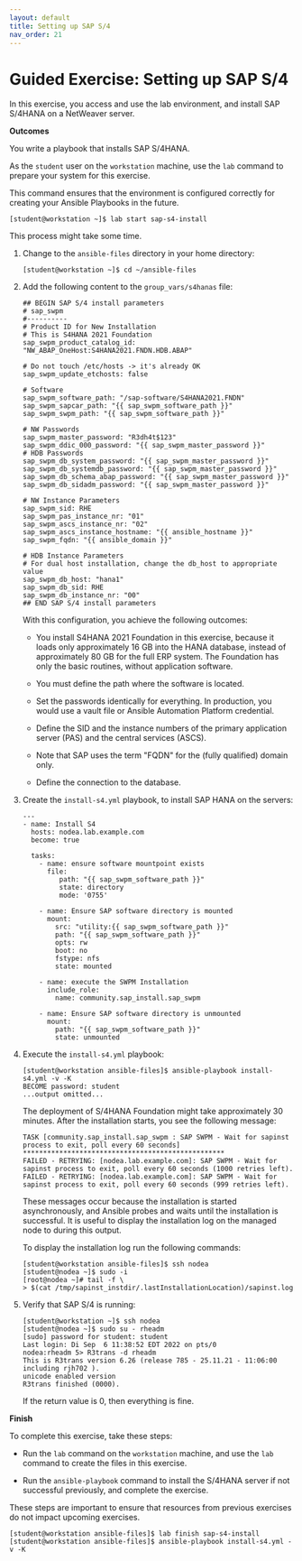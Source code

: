 ```yaml
---
layout: default
title: Setting up SAP S/4
nav_order: 21
---
```


# Guided Exercise: Setting up SAP S/4

In this exercise, you access and use the lab environment, and install
SAP S/4HANA on a NetWeaver server.

**Outcomes**

You write a playbook that installs SAP S/4HANA.

As the `student` user on the `workstation` machine, use the `lab`
command to prepare your system for this exercise.

This command ensures that the environment is configured correctly for
creating your Ansible Playbooks in the future.

    [student@workstation ~]$ lab start sap-s4-install

This process might take some time.

1.  Change to the `ansible-files` directory in your home directory:

        [student@workstation ~]$ cd ~/ansible-files

2.  Add the following content to the `group_vars/s4hanas` file:

        ## BEGIN SAP S/4 install parameters
        # sap_swpm
        #----------
        # Product ID for New Installation
        # This is S4HANA 2021 Foundation
        sap_swpm_product_catalog_id: "NW_ABAP_OneHost:S4HANA2021.FNDN.HDB.ABAP"

        # Do not touch /etc/hosts -> it's already OK
        sap_swpm_update_etchosts: false

        # Software
        sap_swpm_software_path: "/sap-software/S4HANA2021.FNDN"
        sap_swpm_sapcar_path: "{{ sap_swpm_software_path }}"
        sap_swpm_swpm_path: "{{ sap_swpm_software_path }}"

        # NW Passwords
        sap_swpm_master_password: "R3dh4t$123"
        sap_swpm_ddic_000_password: "{{ sap_swpm_master_password }}"
        # HDB Passwords
        sap_swpm_db_system_password: "{{ sap_swpm_master_password }}"
        sap_swpm_db_systemdb_password: "{{ sap_swpm_master_password }}"
        sap_swpm_db_schema_abap_password: "{{ sap_swpm_master_password }}"
        sap_swpm_db_sidadm_password: "{{ sap_swpm_master_password }}"

        # NW Instance Parameters
        sap_swpm_sid: RHE
        sap_swpm_pas_instance_nr: "01"
        sap_swpm_ascs_instance_nr: "02"
        sap_swpm_ascs_instance_hostname: "{{ ansible_hostname }}"
        sap_swpm_fqdn: "{{ ansible_domain }}"

        # HDB Instance Parameters
        # For dual host installation, change the db_host to appropriate value
        sap_swpm_db_host: "hana1"
        sap_swpm_db_sid: RHE
        sap_swpm_db_instance_nr: "00"
        ## END SAP S/4 install parameters

    With this configuration, you achieve the following outcomes:

    - You install S4HANA 2021 Foundation in this exercise, because it
      loads only approximately 16 GB into the HANA database, instead
      of approximately 80 GB for the full ERP system. The Foundation
      has only the basic routines, without application software.

    - You must define the path where the software is located.

    - Set the passwords identically for everything. In production, you
      would use a vault file or Ansible Automation Platform
      credential.

    - Define the SID and the instance numbers of the primary
      application server (PAS) and the central services (ASCS).

    - Note that SAP uses the term "FQDN" for the (fully qualified)
      domain only.

    - Define the connection to the database.

3.  Create the `install-s4.yml` playbook, to install SAP HANA on the
    servers:

        ---
        - name: Install S4
          hosts: nodea.lab.example.com
          become: true

          tasks:
            - name: ensure software mountpoint exists
              file:
                 path: "{{ sap_swpm_software_path }}"
                 state: directory
                 mode: '0755'

            - name: Ensure SAP software directory is mounted
              mount:
                src: "utility:{{ sap_swpm_software_path }}"
                path: "{{ sap_swpm_software_path }}"
                opts: rw
                boot: no
                fstype: nfs
                state: mounted

            - name: execute the SWPM Installation
              include_role:
                name: community.sap_install.sap_swpm

            - name: Ensure SAP software directory is unmounted
              mount:
                path: "{{ sap_swpm_software_path }}"
                state: unmounted

4.  Execute the `install-s4.yml` playbook:

        [student@workstation ansible-files]$ ansible-playbook install-s4.yml -v -K
        BECOME password: student
        ...output omitted...

    The deployment of S/4HANA Foundation might take approximately 30
    minutes. After the installation starts, you see the following
    message:

        TASK [community.sap_install.sap_swpm : SAP SWPM - Wait for sapinst process to exit, poll every 60 seconds] **************************************************
        FAILED - RETRYING: [nodea.lab.example.com]: SAP SWPM - Wait for sapinst process to exit, poll every 60 seconds (1000 retries left).
        FAILED - RETRYING: [nodea.lab.example.com]: SAP SWPM - Wait for sapinst process to exit, poll every 60 seconds (999 retries left).

    These messages occur because the installation is started
    asynchronously, and Ansible probes and waits until the installation
    is successful. It is useful to display the installation log on the
    managed node to during this output.

    To display the installation log run the following commands:

        [student@workstation ansible-files]$ ssh nodea
        [student@nodea ~]$ sudo -i
        [root@nodea ~]# tail -f \
        > $(cat /tmp/sapinst_instdir/.lastInstallationLocation)/sapinst.log

5.  Verify that SAP S/4 is running:

        [student@workstation ~]$ ssh nodea
        [student@nodea ~]$ sudo su - rheadm
        [sudo] password for student: student
        Last login: Di Sep  6 11:38:52 EDT 2022 on pts/0
        nodea:rheadm 5> R3trans -d rheadm
        This is R3trans version 6.26 (release 785 - 25.11.21 - 11:06:00 including rjh702 ).
        unicode enabled version
        R3trans finished (0000).

    If the return value is 0, then everything is fine.

**Finish**

To complete this exercise, take these steps:

- Run the `lab` command on the `workstation` machine, and use the
  `lab` command to create the files in this exercise.

- Run the `ansible-playbook` command to install the S/4HANA server if
  not successful previously, and complete the exercise.

These steps are important to ensure that resources from previous
exercises do not impact upcoming exercises.

    [student@workstation ansible-files]$ lab finish sap-s4-install
    [student@workstation ansible-files]$ ansible-playbook install-s4.yml -v -K
